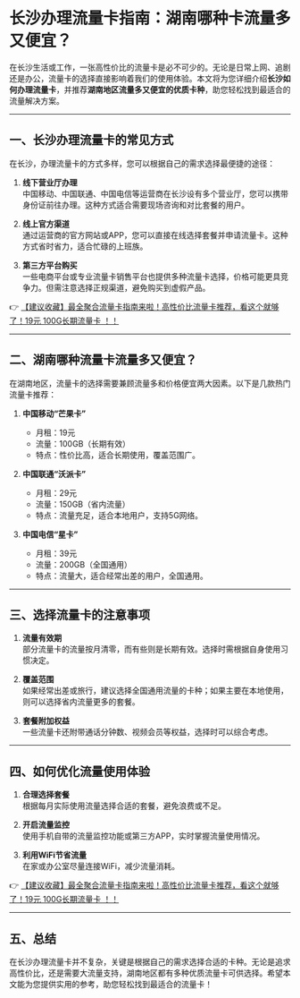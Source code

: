 # 长沙办理流量卡指南：湖南哪种卡流量多又便宜？

在长沙生活或工作，一张高性价比的流量卡是必不可少的。无论是日常上网、追剧还是办公，流量卡的选择直接影响着我们的使用体验。本文将为您详细介绍**长沙如何办理流量卡**，并推荐**湖南地区流量多又便宜的优质卡种**，助您轻松找到最适合的流量解决方案。

---

## 一、长沙办理流量卡的常见方式

在长沙，办理流量卡的方式多样，您可以根据自己的需求选择最便捷的途径：

1. **线下营业厅办理**  
   中国移动、中国联通、中国电信等运营商在长沙设有多个营业厅，您可以携带身份证前往办理。这种方式适合需要现场咨询和对比套餐的用户。

2. **线上官方渠道**  
   通过运营商的官方网站或APP，您可以直接在线选择套餐并申请流量卡。这种方式省时省力，适合忙碌的上班族。

3. **第三方平台购买**  
   一些电商平台或专业流量卡销售平台也提供多种流量卡选择，价格可能更具竞争力。但需注意选择正规渠道，避免购买到虚假产品。

👉 [【建议收藏】最全聚合流量卡指南来啦！高性价比流量卡推荐，看这个就够了！19元 100G长期流量卡 ！！](https://bit.ly/Liuliangka)

---

## 二、湖南哪种流量卡流量多又便宜？

在湖南地区，流量卡的选择需要兼顾流量多和价格便宜两大因素。以下是几款热门流量卡推荐：

1. **中国移动“芒果卡”**  
   - 月租：19元  
   - 流量：100GB（长期有效）  
   - 特点：性价比高，适合长期使用，覆盖范围广。

2. **中国联通“沃派卡”**  
   - 月租：29元  
   - 流量：150GB（省内流量）  
   - 特点：流量充足，适合本地用户，支持5G网络。

3. **中国电信“星卡”**  
   - 月租：39元  
   - 流量：200GB（全国通用）  
   - 特点：流量大，适合经常出差的用户，全国通用。

---

## 三、选择流量卡的注意事项

1. **流量有效期**  
   部分流量卡的流量按月清零，而有些则是长期有效。选择时需根据自身使用习惯决定。

2. **覆盖范围**  
   如果经常出差或旅行，建议选择全国通用流量的卡种；如果主要在本地使用，则可以选择省内流量更多的套餐。

3. **套餐附加权益**  
   一些流量卡还附带通话分钟数、视频会员等权益，选择时可以综合考虑。

---

## 四、如何优化流量使用体验

1. **合理选择套餐**  
   根据每月实际使用流量选择合适的套餐，避免浪费或不足。

2. **开启流量监控**  
   使用手机自带的流量监控功能或第三方APP，实时掌握流量使用情况。

3. **利用WiFi节省流量**  
   在家或办公室尽量连接WiFi，减少流量消耗。

👉 [【建议收藏】最全聚合流量卡指南来啦！高性价比流量卡推荐，看这个就够了！19元 100G长期流量卡 ！！](https://bit.ly/Liuliangka)

---

## 五、总结

在长沙办理流量卡并不复杂，关键是根据自己的需求选择合适的卡种。无论是追求高性价比，还是需要大流量支持，湖南地区都有多种优质流量卡可供选择。希望本文能为您提供实用的参考，助您轻松找到最适合的流量卡！